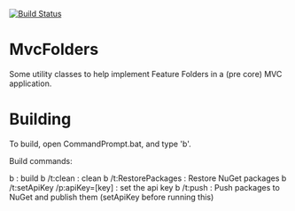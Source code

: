 
[![Build Status](https://ci.appveyor.com/api/projects/status/github/FlukeFan/MvcFolders?svg=true)](https://ci.appveyor.com/project/FlukeFan/mvcfolders)

MvcFolders
==========

Some utility classes to help implement Feature Folders in a (pre core) MVC application.


Building
========

To build, open CommandPrompt.bat, and type 'b'.

Build commands:

b                               : build
b /t:clean                      : clean
b /t:RestorePackages            : Restore NuGet packages
b /t:setApiKey /p:apiKey=[key]  : set the api key
b /t:push                       : Push packages to NuGet and publish them (setApiKey before running this)

